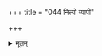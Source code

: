 +++
title = "044 नित्यो व्यापी"

+++
<details><summary>मूलम्</summary>

नित्यो व्यापी च न स्यादुपधिरिह सदा सर्वतस्तत्प्रसङ्गान्नाप्येष व्याप्यमात्राकृतिरवियुतितो नैकलिङ्गोपपत्तेः ।  
नासौ पक्षेतरत्वप्रभृतिरपि भवेद्व्यापकोऽतिप्रसङ्गात्तुल्यस्साध्येन पक्षे सह यदि घटते साधनं व्याप्नुयात् सः ॥ ४४ ॥
</details>